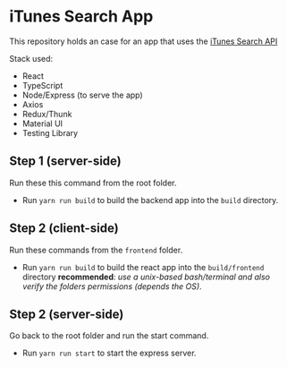 # iTunes Search App
This repository holds an case for an app that uses the [iTunes Search API](https://developer.apple.com/library/archive/documentation/AudioVideo/Conceptual/iTuneSearchAPI/index.html#//apple_ref/doc/uid/TP40017632-CH3-SW1)

Stack used:
- React
- TypeScript
- Node/Express (to serve the app)
- Axios
- Redux/Thunk
- Material UI
- Testing Library

## Step 1 (server-side)
Run these this command from the root folder.

- Run `yarn run build` to build the backend app into the `build` directory.

## Step 2 (client-side)
Run these commands from the `frontend` folder.

- Run `yarn run build` to build the react app into the `build/frontend` directory **recommended**: _use a unix-based bash/terminal and also verify the folders permissions (depends the OS)_.

## Step 2 (server-side)

Go back to the root folder and run the start command.

- Run `yarn run start` to start the express server.


